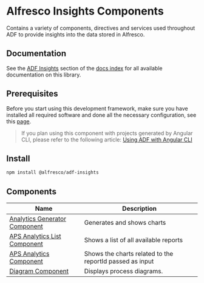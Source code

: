 # Alfresco Insights Components

Contains a variety of components, directives and services used throughout ADF to provide insights into the data stored in Alfresco.

## Documentation

See the [ADF Insights](../../docs/README.md#insights) section of the [docs index](../../docs/README.md)
for all available documentation on this library.

## Prerequisites

Before you start using this development framework, make sure you have installed all required software and done all the
necessary configuration, see this [page](https://github.com/Alfresco/alfresco-ng2-components/blob/master/PREREQUISITES.md).

> If you plan using this component with projects generated by Angular CLI, please refer to the following article: [Using ADF with Angular CLI](https://github.com/Alfresco/alfresco-ng2-components/wiki/Angular-CLI)

## Install

```sh
npm install @alfresco/adf-insights
```

## Components

| Name                                                                               | Description                                              |
|------------------------------------------------------------------------------------|----------------------------------------------------------|
| [Analytics Generator Component](docs/components/analytics-generator.component.md)  | Generates and shows charts                               |
| [APS Analytics List Component](docs/components/analytics-report-list.component.md) | Shows a list of all available reports                    |
| [APS Analytics Component](docs/components/analytics.component.md)                  | Shows the charts related to the reportId passed as input |
| [Diagram Component](docs/components/diagram.component.md)                          | Displays process diagrams.                               |
